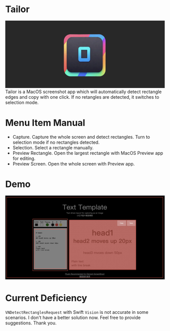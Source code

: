 # Tailor
![Image](./logo/image.png)
Tailor is a MacOS screenshot app which will automatically detect rectangle edges and copy with one click.
If no retangles are detected, it switches to selection mode.

# Menu Item Manual
- Capture. Capture the whole screen and detect rectangles. Turn to selection mode if no rectangles detected.
- Selection. Select a rectangle manually.
- Preview Rectangle. Open the largest rectangle with MacOS Preview app for editing.
- Preview Screen. Open the whole screen with Preview app.

# Demo
![Image](./logo/demo.jpeg)


# Current Deficiency
`VNDetectRectanglesRequest` with Swift `Vision` is not accurate in some scenarios. 
I don't have a better solution now. Feel free to provide suggestions. Thank you.
